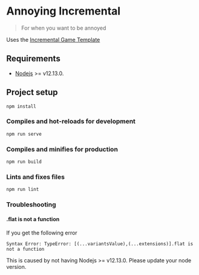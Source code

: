 # Annoying Incremental
> For when you want to be annoyed

Uses the [Incremental Game Template](https://github.com/123ishaTest/incremental-game-template)

## Requirements
- [Nodejs](https://nodejs.org/en/) >= v12.13.0.

## Project setup
```
npm install
```

### Compiles and hot-reloads for development
```
npm run serve
```

### Compiles and minifies for production
```
npm run build
```

### Lints and fixes files
```
npm run lint
```

### Troubleshooting

#### .flat is not a function
If you get the following error
```
Syntax Error: TypeError: [(...variantsValue),(...extensions)].flat is not a function
```
This is caused by not having Nodejs >= v12.13.0. Please update your node version.
